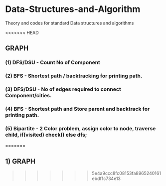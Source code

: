 # Data-Structures-and-Algorithm
Theory and codes for standard Data structures and algorithms

<<<<<<< HEAD
## GRAPH
### (1) DFS/DSU - Count No of Component
### (2) BFS - Shortest path / backtracking for printing path.
### (3) DFS/DSU - No of edges required to connect Component/cities.
### (4) BFS - Shortest path and Store parent and backtrack for printing path. 
### (5) Bipartite - 2 Color problem, assign color to node, traverse child, if(visited) check() else dfs;
=======
## 1) GRAPH
>>>>>>> 5e4a9ccc8fc08153fa8965240161ebdf1c734e13
